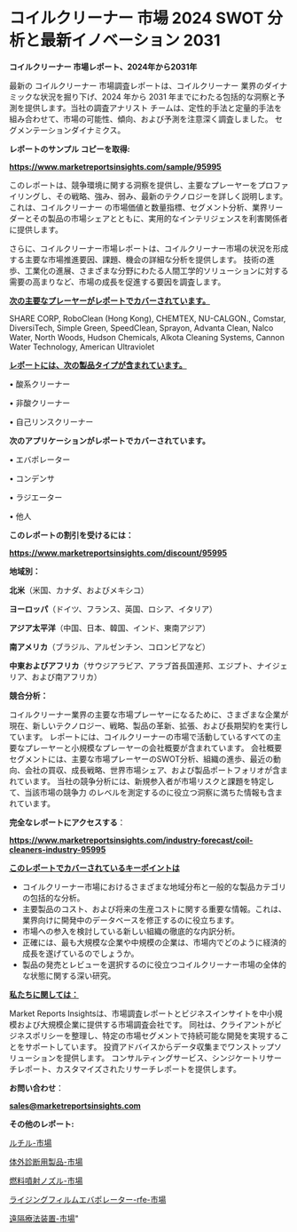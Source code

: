 # コイルクリーナー 市場 2024 SWOT 分析と最新イノベーション 2031

<strong>コイルクリーナー 市場レポート、2024年から2031年</strong>

最新の コイルクリーナー 市場調査レポートは、コイルクリーナー 業界のダイナミックな状況を掘り下げ、2024 年から 2031 年までにわたる包括的な洞察と予測を提供します。当社の調査アナリスト チームは、定性的手法と定量的手法を組み合わせて、市場の可能性、傾向、および予測を注意深く調査しました。 セグメンテーションダイナミクス。



<strong>レポートのサンプル コピーを取得:</strong> <a href=https://www.marketreportsinsights.com/sample/95995>

<strong><u>https://www.marketreportsinsights.com/sample/95995</u></strong></a>

このレポートは、競争環境に関する洞察を提供し、主要なプレーヤーをプロファイリングし、その戦略、強み、弱み、最新のテクノロジーを詳しく説明します。 これは、コイルクリーナー の市場価値と数量指標、セグメント分析、業界リーダーとその製品の市場シェアとともに、実用的なインテリジェンスを利害関係者に提供します。

さらに、コイルクリーナー市場レポートは、コイルクリーナー市場の状況を形成する主要な市場推進要因、課題、機会の詳細な分析を提供します。 技術の進歩、工業化の進展、さまざまな分野にわたる人間工学的ソリューションに対する需要の高まりなど、市場の成長を促進する要因を調査します。



<strong><u>次の主要なプレーヤーがレポートでカバーされています。</u></strong>

SHARE CORP, RoboClean (Hong Kong), CHEMTEX, NU-CALGON., Comstar, DiversiTech, Simple Green, SpeedClean, Sprayon, Advanta Clean, Nalco Water, North Woods, Hudson Chemicals, Alkota Cleaning Systems, Cannon Water Technology, American Ultraviolet



<strong><u><b>レポートには、次の製品タイプが含まれています。</b></u></strong>

• 酸系クリーナー

• 非酸クリーナー

• 自己リンスクリーナー



<strong><b>次のアプリケーションがレポートでカバーされています。</b></strong>

• エバポレーター

• コンデンサ

• ラジエーター

• 他人



<strong><b>このレポートの割引を受けるには：</b></strong><a href=https://www.marketreportsinsights.com/discount/95995>

<strong><u>https://www.marketreportsinsights.com/discount/95995</u></strong></a>



<strong>地域別：</strong>



<strong>北米</strong>（米国、カナダ、およびメキシコ）



<strong>ヨーロッパ</strong>（ドイツ、フランス、英国、ロシア、イタリア）



<strong>アジア太平洋</strong>（中国、日本、韓国、インド、東南アジア）



<strong>南アメリカ</strong>（ブラジル、アルゼンチン、コロンビアなど）



<strong>中東およびアフリカ</strong>（サウジアラビア、アラブ首長国連邦、エジプト、ナイジェリア、および南アフリカ）



<strong>競合分析：</strong>

コイルクリーナー業界の主要な市場プレーヤーになるために、さまざまな企業が現在、新しいテクノロジー、戦略、製品の革新、拡張、および長期契約を実行しています。 レポートには、コイルクリーナーの市場で活動しているすべての主要なプレーヤーと小規模なプレーヤーの会社概要が含まれています。 会社概要セグメントには、主要な市場プレーヤーのSWOT分析、組織の進歩、最近の動向、会社の買収、成長戦略、世界市場シェア、および製品ポートフォリオが含まれています。 当社の競争分析には、新規参入者が市場リスクと課題を特定して、当該市場の競争力 のレベルを測定するのに役立つ洞察に満ちた情報も含まれています。



<strong>完全なレポートにアクセスする</strong>：

<a href=https://www.marketreportsinsights.com/industry-forecast/coil-cleaners-industry-95995>

<strong><u>https://www.marketreportsinsights.com/industry-forecast/coil-cleaners-industry-95995</u></strong></a>



<strong><u><b>このレポートでカバーされているキーポイントは</b></u></strong>
<ul>
  <li>コイルクリーナー市場におけるさまざまな地域分布と一般的な製品カテゴリの包括的な分析。</li>
  <li>主要製品のコスト、および将来の生産コストに関する重要な情報。これは、業界向けに開発中のデータベースを修正するのに役立ちます。</li>
  <li>市場への参入を検討している新しい組織の徹底的な内訳分析。</li>
  <li>正確には、最も大規模な企業や中規模の企業は、市場内でどのように経済的成長を遂げているのでしょうか。</li>
  <li>製品の発売とレビューを選択するのに役立つコイルクリーナー市場の全体的な状態に関する深い研究。</li>
</ul>


<strong><u><b>私たちに関しては：</b></u></strong>

Market Reports Insightsは、市場調査レポートとビジネスインサイトを中小規模および大規模企業に提供する市場調査会社です。 同社は、クライアントがビジネスポリシーを整理し、特定の市場セグメントで持続可能な開発を実現することをサポートしています。 投資アドバイスからデータ収集までワンストップソリューションを提供します。 コンサルティングサービス、シンジケートリサーチレポート、カスタマイズされたリサーチレポートを提供します。



<strong><b>お問い合わせ</b></strong>：

<a href=mailto:sales@marketreportsinsights.com>

<strong><u>sales@marketreportsinsights.com</u></strong></a>



<strong>その他のレポート:</strong>

<a href=https://www.linkedin.com/pulse/ルチル-市場-2023-収益と成長ドライバー-2030-pr-news-hub-licdf/>ルチル-市場</a>

<a href=https://www.linkedin.com/pulse/体外診断用製品-市場-2023-swot-分析と成長率-2030-analytics-avenue-360-analysis-ml6wf/>体外診断用製品-市場</a>

<a href=https://www.linkedin.com/pulse/燃料噴射ノズル-市場-2023-新興市場-将来の動向と市場需要-2030-pr-news-hub-ez6rf/>燃料噴射ノズル-市場</a>

<a href=https://www.linkedin.com/pulse/ライジングフィルムエバポレーター-rfe-市場-2023-総合分析と事業成長戦略-ynlpf/>ライジングフィルムエバポレーター-rfe-市場</a>

<a href=https://www.linkedin.com/pulse/遠隔療法装置-市場-2023-swot-分析と最新イノベーション-2030-ywxef/>遠隔療法装置-市場</a>"
